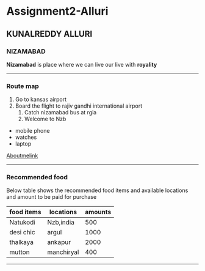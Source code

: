 # Assignment2-Alluri
## KUNALREDDY ALLURI
### NIZAMABAD
**Nizamabad** is place where we can live our live with **royality**

---


### Route map
1. Go to kansas airport
2. Board the flight to rajiv gandhi international airport
    1. Catch nizamabad bus at rgia
    2. Welcome to Nzb
* mobile phone
* watches
* laptop

[Aboutmelink](AboutMe.md)


---

### Recommended food

Below table shows the recommended food items and available locations and amount to be paid for purchase

|    food items    |   locations     |    amounts    |
|   -----------    |   ----------    |  ----------   |
|    Natukodi      |    Nzb,india    |     500       |
|    desi chic     |     argul       |     1000      |
|   thalkaya       |    ankapur      |     2000      |
|    mutton        |   manchiryal    |     400       |

---


